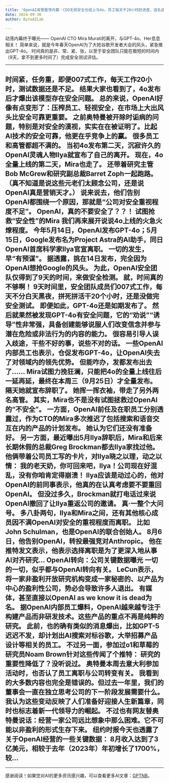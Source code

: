 ```yaml
---
title: 'OpenAI高管震荡内幕：CEO无视安全仓促上马4o，员工每天干20小时赶进度，追名逐利不再理想主义'
date: 2024-09-30
author: ByteAILab

---
```


动荡内幕终于曝光——
OpenAI CTO Mira Murati的离开，与GPT-4o、Her息息相关！
简单来说，就是今年春天OpenAI为了大抢谷歌开发者大会的风头，紧急推出GPT-4o。
时间真的是非、常、紧、张，以至于安全团队只能在极短的时间内（9天，拿不到更多时间了）完成安全测试评估。

---

时间紧，任务重，即便007式工作，每天工作20小时，测试数据还是不足。
结果大家也看到了，4o发布后才爆出该模型存在安全问题。
总的来说，OpenAI好像有点变形了：压榨员工、轻视安全，在市场上大出风头比安全可靠更重要。
之前奥特曼被开除时诟病的问题，特别是对安全的漠视，实实在在被证明了。比起AI技术的安全可靠，他更在乎竞争上的赢。
很多员工和高管都超不满的。
当初4o发布第二天，沉寂许久的OpenAI灵魂人物Ilya就宣布了自己的离开。
现在，4o全量上线的第二天，Mira也走了。
还带着研究主管Bob McGrew和研究副总裁Barret Zoph一起跑路。
（真不知道是说这些元老们太顾念公司，还是说OpenAI真是营销天才。）
说来说去，他们告别OpenAI都围绕一个原因，那就是“公司对安全重视程度不足”。
OpenAI，真的不要安全了？？！
试图抢救“安全性”的Mira
我们再来展开说说4o上线的火急火燎程度。
今年5月14日，OpenAI发布GPT-4o；5月15日，Google发布名为Project Astra的AI助手，同日OpenAI首席科学家Ilya官宣离职。
一切的发生，早“有预谋”。
据透露，挑在14日发布，完全因为OpenAI想抢Google的风头。
为此，OpenAI安全团队仅得到了9天的时间，来做安全检测。
就，时间真的不够啊！
9天时间里，安全团队成员们007式工作，每天不分白天黑夜，拼死拼活干20个小时，还是没做完安全测试。
即便如此，GPT-4o还是如期发布了。
然后就果然被发现GPT-4o有安全问题，它的“劝说”“诱导”性非常强，具备创建能够说服人们改变信念并参与潜在危险或非法行为的内容的能力。
很容易引导人误入歧途，干些不好的事，说些不对的话。
一些OpenAI内部员工也表示，仓促发布GPT-4o，让OpenAI失去了对领域内的领先优势。
但能咋办，发都发布出去了……
Mira试图力挽狂澜，只能把4o的全量上线往后一延再延，最终在本周三（9月25日）才全量发布。
隔天她就宣布辞职了。
她挥一挥衣袖，带走了另外两名高管。
其实，Mira也不是没有试图拯救过OpenAI的“不安全”。
一方面，OpenAI前任及在职员工分别透露过，作为CTO的Mira多次推迟了包括搜索和语音交互在内的产品的计划发布。
她认为它们还没有准备好。
另一方面，最近曝出5月Ilya辞职后，Mira和后来长期休假的总裁Greg Brockman都去Ilya家找过他。
他俩带着公司员工写的卡片，对Ilya晓之以理，动之以情：
我的老天奶，你可回来吧，Ilya！公司现在好混乱，没有你咱肯定得崩溃！
Ilya应该是动过心的，他对OpenAI的前同事表示，他真的在认真考虑要不要重回OpenAI。
但没过多久，Brockman就打电话过来说OpenAI撤回了让Ilya重返公司的邀请。
真·一整个大问号。
多八卦两句，Ilya和Mira之间，还有其他核心成员因不满OpenAI对安全的重视程度而离职。
比如John Schulman，也是OpenAI的联合创始人。
8月6日，他告别OpenAI，转投最强竞对Anthropic。
他在推特发文表示，他表示选择离职是为了更深入地从事AI对齐研究...
OpenAI转向：公司关键数据曝光
一切的一切，似乎都与OpenAI转向有关。
LeCun表示，将一家非盈利开放研究机构变成一家秘密的、以产品为中心的盈利性公司，势必会导致许多人退出。
有媒体，甚至直接以OpenAI as we know it is dead为名。
据OpenAI内部员工爆料，OpenAI越来越专注于构建产品而非研发技术。这些产品的重点不再是纯粹的研究。
此前，也的确有类似的消息爆出，比如GPT-5迟迟不发，却计划出AI搜索对标谷歌，大举招募产品设计等相关的员工。
不过另一面，参加过o1和草莓的研究员Noam Brown针对这些传闻了个推特：
研究的重要性降低了？没听说过。
奥特曼本周去意大利参加活动时，也否认了员工离职与公司转变有关。
我看到的大多数内容也完全是错误的。但过去一年里，我们的董事会一直在独立思考公司的下一阶段发展需要什么。
我认为这些变动反映了人们准备好迎接人生新篇章，同时也标志着新一代领导力的崛起。
不过也有网友替奥特曼说话：经营一家公司远比想象中那么困难。它不可能以非盈利的形式生存下来。
纽约时报今天也透露了关于OpenAI经营的一些关键数据：
8月收入达到了3亿美元，相较于去年（2023年）年初增长了1700%，较...
---
---
感谢阅读！如果您对AI的更多资讯感兴趣，可以查看更多AI文章：[GPTNB](https://gptnb.com)。